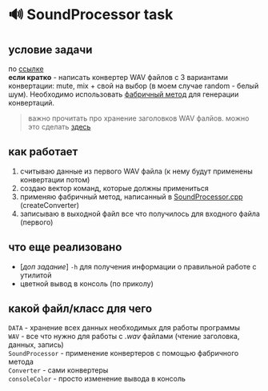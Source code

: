 # 🔊 SoundProcessor task
## условие задачи
по [ссылке](https://github.com/dsavenko/nsu-oop-labs/blob/master/cpp-tasks/Task%202%20-%20Sound%20Processor.md) \
**если кратко** - написать конвертер WAV файлов с 3 вариантами конвертации: mute, mix + свой на выбор (в моем случае random - белый шум). Необходимо использовать [фабричный метод](https://ru.wikipedia.org/wiki/%D0%A4%D0%B0%D0%B1%D1%80%D0%B8%D1%87%D0%BD%D1%8B%D0%B9_%D0%BC%D0%B5%D1%82%D0%BE%D0%B4_(%D1%88%D0%B0%D0%B1%D0%BB%D0%BE%D0%BD_%D0%BF%D1%80%D0%BE%D0%B5%D0%BA%D1%82%D0%B8%D1%80%D0%BE%D0%B2%D0%B0%D0%BD%D0%B8%D1%8F)) для генерации конвертаций.

> важно прочитать про хранение заголовков WAV фалйов. можно это сделать [здесь](https://radioprog.ru/post/1025)

## как работает
1) считываю данные из первого WAV файла (к нему будут применены конвертации потом)
2) создаю вектор команд, которые должны примениться
3) применяю фабричный метод, написанный в [SoundProcessor.cpp](https://github.com/whoitandrei/CPPlabs/blob/main/lab2/src/SoundProcessor.cpp) (createConverter)
4) записываю в выходной файл все что получилось для входного файла (первого)
   
## что еще реализовано
- [*доп задание*] `-h` для получения информации о правильной работе с утилитой
- цветной вывод в консоль (по приколу)

## какой файл/класс для чего
`DATA` - хранение всех данных необходимых для работы программы \
`WAV` - все что нужно для работы с *.wav* файлами (чтение заголовка, данных, запись) \
`SoundProcessor` - применение конвертеров c помощью фабричного метода \
`Converter` - сами конвертеры \
`consoleColor` - просто изменение вывода в консоль
